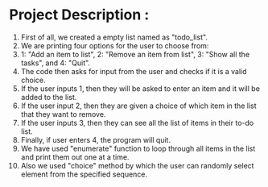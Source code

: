 # Project Description :
1) First of all, we created a empty list named as "todo_list".
2) We are printing four options for the user to choose from:
3) 1: "Add an item to list", 2: "Remove an item from list", 3: "Show all the tasks", and 4: "Quit".
4) The code then asks for input from the user and checks if it is a valid choice.
5) If the user inputs 1, then they will be asked to enter an item and it will be added to the list.
6) If the user input 2, then they are given a choice of which item in the list that they want to remove.
7) If the user inputs 3, then they can see all the list of items in their to-do list.
8) Finally, if user enters 4, the program will quit. 
9) We have used "enumerate" function to loop through all items in the list and print them out one at a time.
10) Also we used "choice" method by which the user can randomly select element from the specified sequence.